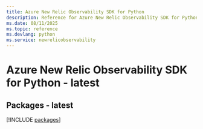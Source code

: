 ```yaml
---
title: Azure New Relic Observability SDK for Python
description: Reference for Azure New Relic Observability SDK for Python
ms.date: 08/11/2025
ms.topic: reference
ms.devlang: python
ms.service: newrelicobservability
---
```

# Azure New Relic Observability SDK for Python - latest
## Packages - latest
[!INCLUDE [packages](new-relic-observability-index.md)]